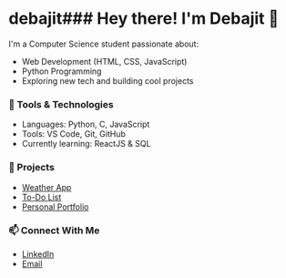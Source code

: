 # debajit### Hey there! I'm Debajit 👋

I'm a Computer Science student passionate about:
- Web Development (HTML, CSS, JavaScript)
- Python Programming
- Exploring new tech and building cool projects

### 🔧 Tools & Technologies
- Languages: Python, C, JavaScript
- Tools: VS Code, Git, GitHub
- Currently learning: ReactJS & SQL

### 🚀 Projects
- [Weather App](https://github.com/debajit/weather-app)
- [To-Do List](https://github.com/debajit/todo-list)
- [Personal Portfolio](https://github.com/debajit/portfolio)

### 📫 Connect With Me
- [LinkedIn](https://linkedin.com/in/your-username)
- [Email](devdebajitofficial@gmail.com)
